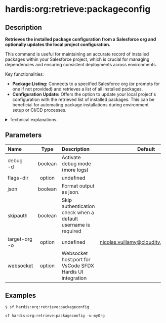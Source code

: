 <!-- This file has been generated with command 'sf hardis:doc:plugin:generate'. Please do not update it manually or it may be overwritten -->
# hardis:org:retrieve:packageconfig

## Description


**Retrieves the installed package configuration from a Salesforce org and optionally updates the local project configuration.**

This command is useful for maintaining an accurate record of installed packages within your Salesforce project, which is crucial for managing dependencies and ensuring consistent deployments across environments.

Key functionalities:

- **Package Listing:** Connects to a specified Salesforce org (or prompts for one if not provided) and retrieves a list of all installed packages.
- **Configuration Update:** Offers the option to update your local project's configuration with the retrieved list of installed packages. This can be beneficial for automating package installations during environment setup or CI/CD processes.

<details markdown="1">
<summary>Technical explanations</summary>

The command's technical implementation involves:

- **Org Connection:** It establishes a connection to the target Salesforce org using the provided or prompted username.
- **Metadata Retrieval:** It utilizes `MetadataUtils.listInstalledPackages` to query the Salesforce org and obtain details about the installed packages.
- **Interactive Prompt:** It uses the `prompts` library to ask the user whether they want to update their local project configuration with the retrieved package list.
- **Configuration Management:** If the user confirms, it calls `managePackageConfig` to update the project's configuration file (likely `.sfdx-hardis.yml`) with the new package information.
- **User Feedback:** Provides clear messages to the user about the success of the package retrieval and configuration update.
</details>


## Parameters

|Name|Type|Description|Default|Required|Options|
|:---|:--:|:----------|:-----:|:------:|:-----:|
|debug<br/>-d|boolean|Activate debug mode (more logs)||||
|flags-dir|option|undefined||||
|json|boolean|Format output as json.||||
|skipauth|boolean|Skip authentication check when a default username is required||||
|target-org<br/>-o|option|undefined|nicolas.vuillamy@cloudity.com.playnico|||
|websocket|option|Websocket host:port for VsCode SFDX Hardis UI integration||||

## Examples

```shell
$ sf hardis:org:retrieve:packageconfig
```

```shell
sf hardis:org:retrieve:packageconfig -u myOrg
```


